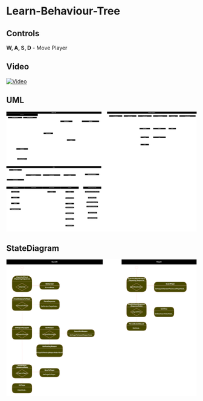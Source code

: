 # Learn-Behaviour-Tree

## Controls
**W, A, S, D** - Move Player 

## Video
[![Video](https://img.youtube.com/vi/HTuWaDKuoeY/0.jpg)](https://www.youtube.com/watch?v=HTuWaDKuoeY)  

## UML
<img src="./Documentation/BehaviourTree.svg">  

## StateDiagram
<img src="./Documentation/BehaviourTreeStateDiagram.svg">  
